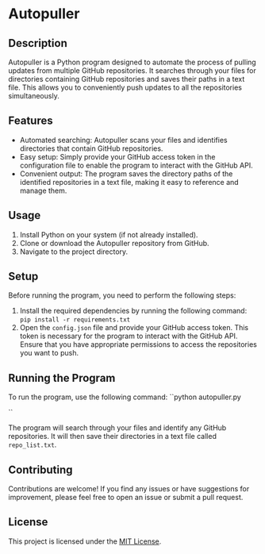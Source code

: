 # Autopuller

## Description
Autopuller is a Python program designed to automate the process of pulling updates from multiple GitHub repositories. It searches through your files for directories containing GitHub repositories and saves their paths in a text file. This allows you to conveniently push updates to all the repositories simultaneously.

## Features
- Automated searching: Autopuller scans your files and identifies directories that contain GitHub repositories.
- Easy setup: Simply provide your GitHub access token in the configuration file to enable the program to interact with the GitHub API.
- Convenient output: The program saves the directory paths of the identified repositories in a text file, making it easy to reference and manage them.

## Usage
1. Install Python on your system (if not already installed).
2. Clone or download the Autopuller repository from GitHub.
3. Navigate to the project directory.


## Setup
Before running the program, you need to perform the following steps:

1. Install the required dependencies by running the following command:
``pip install -r requirements.txt``
2. Open the `config.json` file and provide your GitHub access token. This token is necessary for the program to interact with the GitHub API. Ensure that you have appropriate permissions to access the repositories you want to push.

## Running the Program
To run the program, use the following command:
``python autopuller.py

``

The program will search through your files and identify any GitHub repositories. It will then save their directories in a text file called `repo_list.txt`.

## Contributing
Contributions are welcome! If you find any issues or have suggestions for improvement, please feel free to open an issue or submit a pull request.

## License
This project is licensed under the [MIT License](LICENSE).

